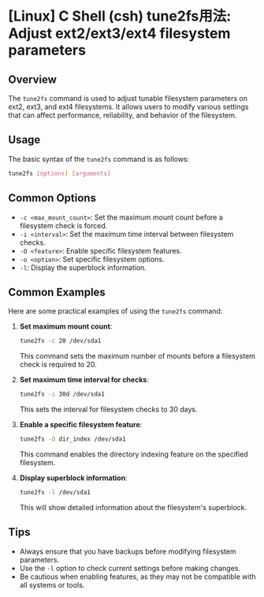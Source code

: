 # [Linux] C Shell (csh) tune2fs用法: Adjust ext2/ext3/ext4 filesystem parameters

## Overview
The `tune2fs` command is used to adjust tunable filesystem parameters on ext2, ext3, and ext4 filesystems. It allows users to modify various settings that can affect performance, reliability, and behavior of the filesystem.

## Usage
The basic syntax of the `tune2fs` command is as follows:

```bash
tune2fs [options] [arguments]
```

## Common Options
- `-c <max_mount_count>`: Set the maximum mount count before a filesystem check is forced.
- `-i <interval>`: Set the maximum time interval between filesystem checks.
- `-O <feature>`: Enable specific filesystem features.
- `-o <option>`: Set specific filesystem options.
- `-l`: Display the superblock information.

## Common Examples
Here are some practical examples of using the `tune2fs` command:

1. **Set maximum mount count**:
   ```bash
   tune2fs -c 20 /dev/sda1
   ```
   This command sets the maximum number of mounts before a filesystem check is required to 20.

2. **Set maximum time interval for checks**:
   ```bash
   tune2fs -i 30d /dev/sda1
   ```
   This sets the interval for filesystem checks to 30 days.

3. **Enable a specific filesystem feature**:
   ```bash
   tune2fs -O dir_index /dev/sda1
   ```
   This command enables the directory indexing feature on the specified filesystem.

4. **Display superblock information**:
   ```bash
   tune2fs -l /dev/sda1
   ```
   This will show detailed information about the filesystem's superblock.

## Tips
- Always ensure that you have backups before modifying filesystem parameters.
- Use the `-l` option to check current settings before making changes.
- Be cautious when enabling features, as they may not be compatible with all systems or tools.